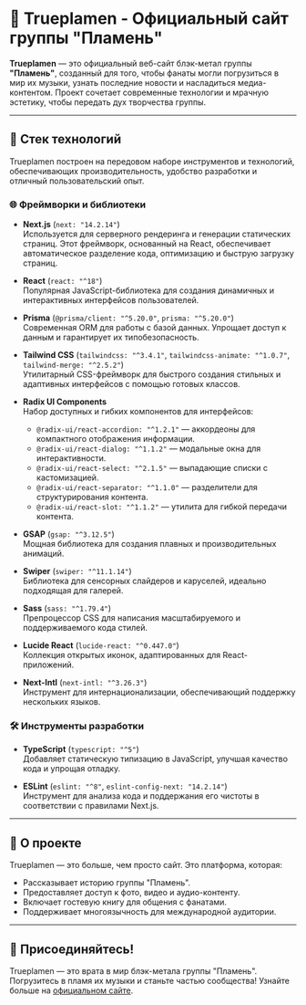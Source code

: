 # 🎸 Trueplamen - Официальный сайт группы "Пламень"

**Trueplamen** — это официальный веб-сайт блэк-метал группы **"Пламень"**, созданный для того, чтобы фанаты могли погрузиться в мир их музыки, узнать последние новости и насладиться медиа-контентом. Проект сочетает современные технологии и мрачную эстетику, чтобы передать дух творчества группы.

---

## 🚀 Стек технологий

Trueplamen построен на передовом наборе инструментов и технологий, обеспечивающих производительность, удобство разработки и отличный пользовательский опыт.

### 🌐 Фреймворки и библиотеки

- **Next.js** (`next: "14.2.14"`)  
  Используется для серверного рендеринга и генерации статических страниц. Этот фреймворк, основанный на React, обеспечивает автоматическое разделение кода, оптимизацию и быструю загрузку страниц.

- **React** (`react: "^18"`)  
  Популярная JavaScript-библиотека для создания динамичных и интерактивных интерфейсов пользователей.

- **Prisma** (`@prisma/client: "^5.20.0"`, `prisma: "^5.20.0"`)  
  Современная ORM для работы с базой данных. Упрощает доступ к данным и гарантирует их типобезопасность.

- **Tailwind CSS** (`tailwindcss: "^3.4.1"`, `tailwindcss-animate: "^1.0.7"`, `tailwind-merge: "^2.5.2"`)  
  Утилитарный CSS-фреймворк для быстрого создания стильных и адаптивных интерфейсов с помощью готовых классов.

- **Radix UI Components**  
  Набор доступных и гибких компонентов для интерфейсов:  
  - `@radix-ui/react-accordion: "^1.2.1"` — аккордеоны для компактного отображения информации.  
  - `@radix-ui/react-dialog: "^1.1.2"` — модальные окна для интерактивности.  
  - `@radix-ui/react-select: "^2.1.5"` — выпадающие списки с кастомизацией.  
  - `@radix-ui/react-separator: "^1.1.0"` — разделители для структурирования контента.  
  - `@radix-ui/react-slot: "^1.1.2"` — утилита для гибкой передачи контента.

- **GSAP** (`gsap: "^3.12.5"`)  
  Мощная библиотека для создания плавных и производительных анимаций.

- **Swiper** (`swiper: "^11.1.14"`)  
  Библиотека для сенсорных слайдеров и каруселей, идеально подходящая для галерей.

- **Sass** (`sass: "^1.79.4"`)  
  Препроцессор CSS для написания масштабируемого и поддерживаемого кода стилей.

- **Lucide React** (`lucide-react: "^0.447.0"`)  
  Коллекция открытых иконок, адаптированных для React-приложений.

- **Next-Intl** (`next-intl: "^3.26.3"`)  
  Инструмент для интернационализации, обеспечивающий поддержку нескольких языков.

### 🛠️ Инструменты разработки

- **TypeScript** (`typescript: "^5"`)  
  Добавляет статическую типизацию в JavaScript, улучшая качество кода и упрощая отладку.

- **ESLint** (`eslint: "^8"`, `eslint-config-next: "14.2.14"`)  
  Инструмент для анализа кода и поддержания его чистоты в соответствии с правилами Next.js.

---

## 🎵 О проекте

Trueplamen — это больше, чем просто сайт. Это платформа, которая:  
- Рассказывает историю группы "Пламень".  
- Предоставляет доступ к фото, видео и аудио-контенту.  
- Включает гостевую книгу для общения с фанатами.  
- Поддерживает многоязычность для международной аудитории.

---

## 🌟 Присоединяйтесь!

Trueplamen — это врата в мир блэк-метала группы "Пламень". Погрузитесь в пламя их музыки и станьте частью сообщества! Узнайте больше на [официальном сайте](https://trueplamen.ru).